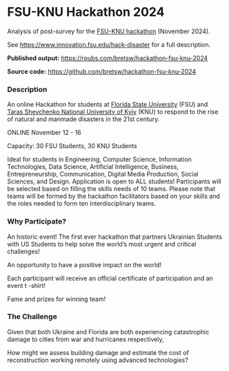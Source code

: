 # FSU-KNU Hackathon 2024

Analysis of post-survey for the [FSU-KNU hackathon](https://www.innovation.fsu.edu/hack-disaster) (November 2024).

See https://www.innovation.fsu.edu/hack-disaster for a full description.

**Published output:** https://rpubs.com/bretsw/hackathon-fsu-knu-2024

**Source code:** https://github.com/bretsw/hackathon-fsu-knu-2024



### Description

An online Hackathon for students at [Florida State University](https://www.fsu.edu/) (FSU) and [Taras Shevchenko National University of Kyiv](https://csc.knu.ua/) (KNU) to respond to the rise of natural and manmade disasters in the 21st century.

ONLINE November 12 - 16

Capacity: 30 FSU Students, 30 KNU Students

Ideal for students in Engineering, Computer Science, Information Technologies, Data Science, Artificial Intelligence, Business, Entrepreneurship, Communication, Digital Media Production, Social Sciences, and Design. Application is open to ALL students! Participants will be selected based on filling the skills needs of 10 teams.  Please note that teams will be formed by the hackathon facilitators based on your skills and the roles needed to form ten interdisciplinary teams.

### Why Participate? 

An historic event! The first ever hackathon that partners Ukrainian Students with US Students to help solve the world’s most urgent and critical challenges!

An opportunity to have a positive impact on the world!

Each participant will receive an official certificate of participation and an event t -shirt!

Fame and prizes for winning team!

### The Challenge

Given that both Ukraine and Florida are both experiencing catastrophic damage to cities from war and hurricanes respectively, 

How might we assess building damage and estimate the cost of reconstruction working remotely using advanced technologies?